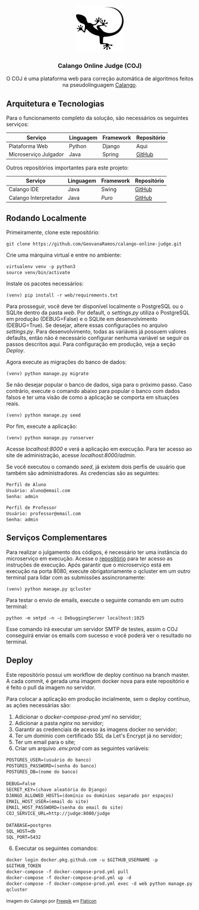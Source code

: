 <p align="center">
    <img src="https://raw.githubusercontent.com/GeovanaRamos/calango-online-judge/master/web/static/core/images/calango.png" alt="Parsifal logo" height="128">
</p>

<h3 align="center">Calango Online Judge (COJ)</h3>

<p align="center">
  O COJ é uma plataforma web para correção automática de algoritmos feitos na pseudolinguagem
    <a href="https://github.com/GeovanaRamos/calango">Calango</a>.
  <br>
</p>

## Arquitetura e Tecnologias

Para o funcionamento completo da solução, são necessários os seguintes serviços:

**Serviço** | **Linguagem** | **Framework** | **Repositório**
---|---|---------------|---
Plataforma Web | Python | Django        | Aqui
Microserviço Julgador | Java | Spring        | [GitHub](https://github.com/GeovanaRamos/calango-judge-service)

Outros repositórios importantes para este projeto:

**Serviço** | **Linguagem** | **Framework** | **Repositório**
---|---|---------------|---
Calango IDE | Java | Swing   | [GitHub](https://github.com/GeovanaRamos/calango)
Calango Interpretador | Java | *Puro*        | [GitHub](https://github.com/GeovanaRamos/calango-interpreter)


## Rodando Localmente

Primeiramente, clone este repositório:

```
git clone https://github.com/GeovanaRamos/calango-online-judge.git
```

Crie uma márquina virtual e entre no ambiente:

```
virtualenv venv -p python3
source venv/bin/activate
```

Instale os pacotes necessários:

```
(venv) pip install -r web/requirements.txt
```

Para prosseguir, você deve ter disponível localmente o PostgreSQL ou o SQLite dentro da pasta _web_. Por default, o _settings.py_ utiliza
o PostgreSQL em produção (DEBUG=False) e o SQLite em desenvolvimento (DEBUG=True). Se desejar, altere essas configurações
no arquivo _settings.py_. Para desenvolvimento, todas as variáveis já possuem valores defaults, então não é necessário
configurar nenhuma variável se seguir os passos descritos aqui. Para configuração em produção, veja a seção _Deploy_.

Agora execute as migrações do banco de dados:

```
(venv) python manage.py migrate
```

Se não desejar popular o banco de dados, siga para o próximo passo.
Caso contrário, execute o comando abaixo para popular o banco com dados
falsos e ter uma visão de como a aplicação se comporta em situações reais.

```
(venv) python manage.py seed
```

Por fim, execute a aplicação:

```
(venv) python manage.py runserver
```

Acesse _localhost:8000_ e verá a aplicação em execução. Para ter acesso
ao site de administração, acesse _localhost:8000/admin_.

Se você executou o comando _seed_, já existem dois perfis 
de usuário que também são administradores. As credencias são as seguintes:

```
Perfil de Aluno
Usuário: aluno@email.com
Senha: admin
```

```
Perfil de Professor
Usuário: professor@email.com
Senha: admin
```

## Serviços Complementares

Para realizar o julgamento dos códigos, é necessário ter uma 
instância do microserviço em execução. Acesse o 
[repositório](https://github.com/GeovanaRamos/calango-judge-service)
para ter acesso as instruções de execução. Após garantir que o
microserviço está em execução na porta 8080, execute obrigatoriamente 
o qcluster em um outro terminal
para lidar com as submissões assincronamente:
```
(venv) python manage.py qcluster
```

Para testar o envio de emails, execute o seguinte comando
em um outro terminal:
```
python -m smtpd -n -c DebuggingServer localhost:1025
```
Esse comando irá executar um servidor SMTP de testes, assim
o COJ conseguirá enviar os emails com sucesso e você poderá
ver o resultado no terminal.

## Deploy

Este repositório possui um workflow de deploy contínuo na branch master.
A cada commit, é gerada uma imagem docker nova para este repositório e 
é feito o pull da imagem no servidor. 

Para colocar a aplicação em produção incialmente, sem o deploy contínuo,
as ações necessárias são:

1. Adicionar o _docker-compose-prod.yml_ no servidor;
2. Adicionar a pasta _nginx_ no servidor;
3. Garantir as credenciais de acesso às imagens docker no servidor;
4. Ter um domínio com certificado SSL da Let's Encrypt já no servidor;
5. Ter um email para o site;
6. Criar um arquivo _.env.prod_ com as seguintes variáveis:

```
POSTGRES_USER=(usuário do banco)
POSTGRES_PASSWORD=(senha do banco)
POSTGRES_DB=(nome do banco)

DEBUG=False
SECRET_KEY=(chave aleatória do Django)
DJANGO_ALLOWED_HOSTS=(domínio ou domínios separado por espaços)
EMAIL_HOST_USER=(email do site)
EMAIL_HOST_PASSWORD=(senha do email do site)
COJ_SERVICE_URL=http://judge:8080/judge

DATABASE=postgres
SQL_HOST=db
SQL_PORT=5432
```
6. Executar os seguintes comandos:
```
docker login docker.pkg.github.com -u $GITHUB_USERNAME -p $GITHUB_TOKEN
docker-compose -f docker-compose-prod.yml pull
docker-compose -f docker-compose-prod.yml up -d
docker-compose -f docker-compose-prod.yml exec -d web python manage.py qcluster
```

<small>Imagem do Calango por <a href="https://www.freepik.com" title="Freepik">Freepik</a> em <a href="https://www.flaticon.com/" title="Flaticon">Flaticon</a></small>

